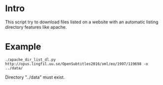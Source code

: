 # Intro
This script try to download files listed on a website with an automatic listing directory features like apache.

# Example
```
./apache_dir_list_dl.py http://opus.lingfil.uu.se/OpenSubtitles2016/xml/eo/1997/119698 -o ../data/
```
Directory "../data" must exist.
